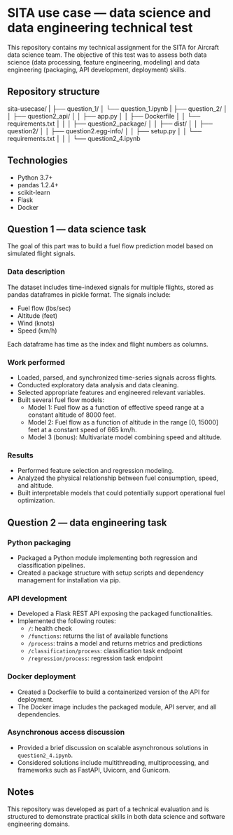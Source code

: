 # SITA use case — data science and data engineering technical test

This repository contains my technical assignment for the SITA for Aircraft data science team. The objective of this test was to assess both data science (data processing, feature engineering, modeling) and data engineering (packaging, API development, deployment) skills.

## Repository structure

sita-usecase/
|
├── question_1/
│ └── question_1.ipynb
|
├── question_2/
│
│ ├── question2_api/
│ │ ├── app.py
│ │ ├── Dockerfile
│ │ └── requirements.txt
│ │
│ ├── question2_package/
│ │ ├── dist/
│ │ ├── question2/
│ │ ├── question2.egg-info/
│ │ ├── setup.py
│ │ └── requirements.txt
│ │
│ └── question2_4.ipynb


## Technologies

- Python 3.7+
- pandas 1.2.4+
- scikit-learn
- Flask
- Docker

## Question 1 — data science task

The goal of this part was to build a fuel flow prediction model based on simulated flight signals.

### Data description

The dataset includes time-indexed signals for multiple flights, stored as pandas dataframes in pickle format. The signals include:

- Fuel flow (lbs/sec)
- Altitude (feet)
- Wind (knots)
- Speed (km/h)

Each dataframe has time as the index and flight numbers as columns.

### Work performed

- Loaded, parsed, and synchronized time-series signals across flights.
- Conducted exploratory data analysis and data cleaning.
- Selected appropriate features and engineered relevant variables.
- Built several fuel flow models:
  - Model 1: Fuel flow as a function of effective speed range at a constant altitude of 8000 feet.
  - Model 2: Fuel flow as a function of altitude in the range [0, 15000] feet at a constant speed of 665 km/h.
  - Model 3 (bonus): Multivariate model combining speed and altitude.

### Results

- Performed feature selection and regression modeling.
- Analyzed the physical relationship between fuel consumption, speed, and altitude.
- Built interpretable models that could potentially support operational fuel optimization.

## Question 2 — data engineering task

### Python packaging

- Packaged a Python module implementing both regression and classification pipelines.
- Created a package structure with setup scripts and dependency management for installation via pip.

### API development

- Developed a Flask REST API exposing the packaged functionalities.
- Implemented the following routes:
  - `/`: health check
  - `/functions`: returns the list of available functions
  - `/process`: trains a model and returns metrics and predictions
  - `/classification/process`: classification task endpoint
  - `/regression/process`: regression task endpoint

### Docker deployment

- Created a Dockerfile to build a containerized version of the API for deployment.
- The Docker image includes the packaged module, API server, and all dependencies.

### Asynchronous access discussion

- Provided a brief discussion on scalable asynchronous solutions in `question2_4.ipynb`.
- Considered solutions include multithreading, multiprocessing, and frameworks such as FastAPI, Uvicorn, and Gunicorn.

## Notes

This repository was developed as part of a technical evaluation and is structured to demonstrate practical skills in both data science and software engineering domains.
